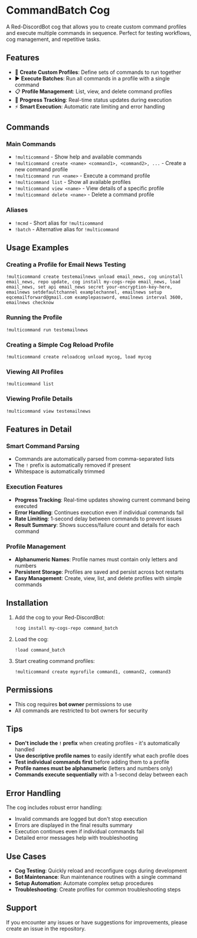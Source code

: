 # CommandBatch Cog

A Red-DiscordBot cog that allows you to create custom command profiles and execute multiple commands in sequence. Perfect for testing workflows, cog management, and repetitive tasks.

## Features

- 📝 **Create Custom Profiles**: Define sets of commands to run together
- ▶️ **Execute Batches**: Run all commands in a profile with a single command
- 📋 **Profile Management**: List, view, and delete command profiles
- 🔄 **Progress Tracking**: Real-time status updates during execution
- ⚡ **Smart Execution**: Automatic rate limiting and error handling

## Commands

### Main Commands

- `!multicommand` - Show help and available commands
- `!multicommand create <name> <command1>, <command2>, ...` - Create a new command profile
- `!multicommand run <name>` - Execute a command profile
- `!multicommand list` - Show all available profiles
- `!multicommand view <name>` - View details of a specific profile
- `!multicommand delete <name>` - Delete a command profile

### Aliases

- `!mcmd` - Short alias for `!multicommand`
- `!batch` - Alternative alias for `!multicommand`

## Usage Examples

### Creating a Profile for Email News Testing

```
!multicommand create testemailnews unload email_news, cog uninstall email_news, repo update, cog install my-cogs-repo email_news, load email_news, set api email_news secret your-encryption-key-here, emailnews setdefaultchannel examplechannel, emailnews setup eqcemailforward@gmail.com examplepassword, emailnews interval 3600, emailnews checknow
```

### Running the Profile

```
!multicommand run testemailnews
```

### Creating a Simple Cog Reload Profile

```
!multicommand create reloadcog unload mycog, load mycog
```

### Viewing All Profiles

```
!multicommand list
```

### Viewing Profile Details

```
!multicommand view testemailnews
```

## Features in Detail

### Smart Command Parsing

- Commands are automatically parsed from comma-separated lists
- The `!` prefix is automatically removed if present
- Whitespace is automatically trimmed

### Execution Features

- **Progress Tracking**: Real-time updates showing current command being executed
- **Error Handling**: Continues execution even if individual commands fail
- **Rate Limiting**: 1-second delay between commands to prevent issues
- **Result Summary**: Shows success/failure count and details for each command

### Profile Management

- **Alphanumeric Names**: Profile names must contain only letters and numbers
- **Persistent Storage**: Profiles are saved and persist across bot restarts
- **Easy Management**: Create, view, list, and delete profiles with simple commands

## Installation

1. Add the cog to your Red-DiscordBot:
   ```
   !cog install my-cogs-repo command_batch
   ```

2. Load the cog:
   ```
   !load command_batch
   ```

3. Start creating command profiles:
   ```
   !multicommand create myprofile command1, command2, command3
   ```

## Permissions

- This cog requires **bot owner** permissions to use
- All commands are restricted to bot owners for security

## Tips

- **Don't include the `!` prefix** when creating profiles - it's automatically handled
- **Use descriptive profile names** to easily identify what each profile does
- **Test individual commands first** before adding them to a profile
- **Profile names must be alphanumeric** (letters and numbers only)
- **Commands execute sequentially** with a 1-second delay between each

## Error Handling

The cog includes robust error handling:

- Invalid commands are logged but don't stop execution
- Errors are displayed in the final results summary
- Execution continues even if individual commands fail
- Detailed error messages help with troubleshooting

## Use Cases

- **Cog Testing**: Quickly reload and reconfigure cogs during development
- **Bot Maintenance**: Run maintenance routines with a single command
- **Setup Automation**: Automate complex setup procedures
- **Troubleshooting**: Create profiles for common troubleshooting steps

## Support

If you encounter any issues or have suggestions for improvements, please create an issue in the repository.